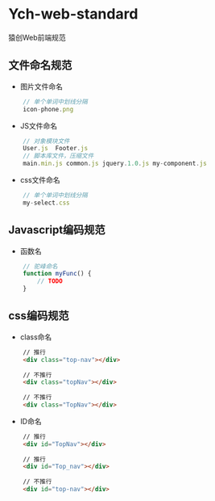# Ych-web-standard
猿创Web前端规范

## 文件命名规范
* 图片文件命名

```javascript
	// 单个单词中划线分隔
	icon-phone.png
```

* JS文件命名

```javascript
	// 对象模块文件
	User.js  Footer.js
	// 脚本库文件，压缩文件
	main.min.js common.js jquery.1.0.js my-component.js
```

* css文件命名

```javascript
	// 单个单词中划线分隔
	my-select.css
```


## Javascript编码规范

* 函数名

```javascript
	// 驼峰命名
	function myFunc() {
		// TODO
	}
```

## css编码规范

* class命名

```html
	// 推行
	<div class="top-nav"></div>
	
	// 不推行
	<div class="topNav"></div>
	
	// 不推行
	<div class="TopNav"></div>
```

* ID命名

```html
	// 推行
	<div id="TopNav"></div>
	
	// 推行
	<div id="Top_nav"></div>
	
	// 不推行
	<div id="top-nav"></div>
```
